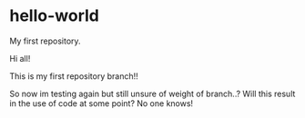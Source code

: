 # hello-world
My first repository. 

Hi all! 

This is my first repository branch!!

So now im testing again but still unsure of weight of branch..? 
Will this result in the use of code at some point? 
No one knows! 

